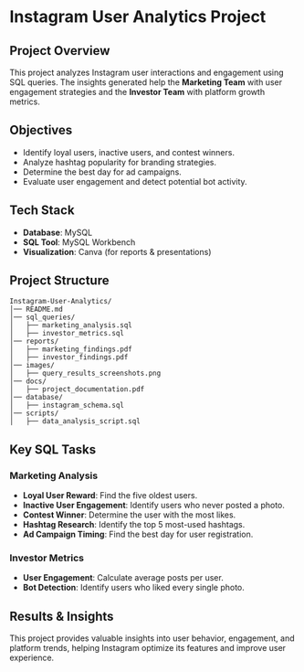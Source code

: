 # Instagram User Analytics Project

## **Project Overview**
This project analyzes Instagram user interactions and engagement using SQL queries. The insights generated help the **Marketing Team** with user engagement strategies and the **Investor Team** with platform growth metrics.

## **Objectives**
- Identify loyal users, inactive users, and contest winners.
- Analyze hashtag popularity for branding strategies.
- Determine the best day for ad campaigns.
- Evaluate user engagement and detect potential bot activity.

## **Tech Stack**
- **Database**: MySQL
- **SQL Tool**: MySQL Workbench
- **Visualization**: Canva (for reports & presentations)


## **Project Structure**
```
Instagram-User-Analytics/
│── README.md
│── sql_queries/
│   ├── marketing_analysis.sql
│   ├── investor_metrics.sql
│── reports/
│   ├── marketing_findings.pdf
│   ├── investor_findings.pdf
│── images/
│   ├── query_results_screenshots.png
│── docs/
│   ├── project_documentation.pdf
│── database/
│   ├── instagram_schema.sql
│── scripts/
│   ├── data_analysis_script.sql
```

## **Key SQL Tasks**
### **Marketing Analysis**
- **Loyal User Reward**: Find the five oldest users.
- **Inactive User Engagement**: Identify users who never posted a photo.
- **Contest Winner**: Determine the user with the most likes.
- **Hashtag Research**: Identify the top 5 most-used hashtags.
- **Ad Campaign Timing**: Find the best day for user registration.

### **Investor Metrics**
- **User Engagement**: Calculate average posts per user.
- **Bot Detection**: Identify users who liked every single photo.

## **Results & Insights**
This project provides valuable insights into user behavior, engagement, and platform trends, helping Instagram optimize its features and improve user experience.





